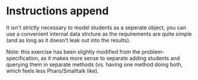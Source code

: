 # Instructions append

It isn't strictly necessary to model students as a seperate object, you can use a convenient internal data strcture as the requirements are quite simple (and as long as it doesn't leak out into the results).

Note: this exercise has been slightly modified from the problem-specification, as it makes more sense to separate adding students and querying them in separate methods (vs. having one method doing both, which feels less Pharo/Smalltalk like).
